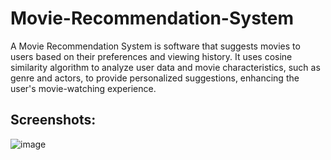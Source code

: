 # Movie-Recommendation-System
A Movie Recommendation System is software that suggests movies to users based on their preferences and viewing history. It uses cosine similarity algorithm to analyze user data and movie characteristics, such as genre and actors, to provide personalized suggestions, enhancing the user's movie-watching experience.

## Screenshots:
![image](https://github.com/Tejas-warade/Movie-Recommendation-System/assets/108890932/5425ab4a-91f2-4ca8-83e0-02e79c27e4e2)
